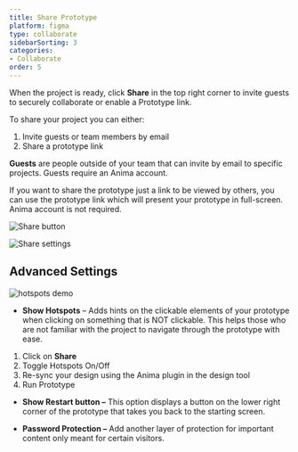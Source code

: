 ```yaml
---
title: Share Prototype
platform: figma
type: collaborate
sidebarSorting: 3
categories: 
- Collaborate
order: 5
---
```


When the project is ready, click **Share** in the top right corner to invite guests to securely  collaborate or enable a Prototype link.

To share your project you can either:

1.  Invite guests or team members by email
2.  Share a prototype link


**Guests** are people outside of your team that can invite by email to specific projects. Guests require an Anima account.

If you want to share the prototype just a link to be viewed by others, you can use the prototype link which will present your prototype in full-screen. Anima account is not required.

![Share button](https://s3.amazonaws.com/animaapp/docs/web-app/Anima%204%20-%20Share%20button.png)

![Share settings](https://s3.amazonaws.com/animaapp/docs/web-app/Anima%204%20-%20Share.png)

## Advanced Settings

![hotspots demo](https://s3.amazonaws.com/animaapp/docs/web-app/Hotspots.gif)

-   **Show Hotspots** – Adds hints on the clickable elements of your prototype when clicking on something that is NOT clickable. This helps those who are not familiar with the project to navigate through the prototype with ease.

1.  Click on **Share**
2.  Toggle Hotspots On/Off
3.  Re-sync your design using the Anima plugin in the design tool
4.  Run Prototype

-   **Show Restart button –** This option displays a button on the lower right corner of the prototype that takes you back to the starting screen.

-   **Password Protection –** Add another layer of protection for important content only meant for certain visitors.
